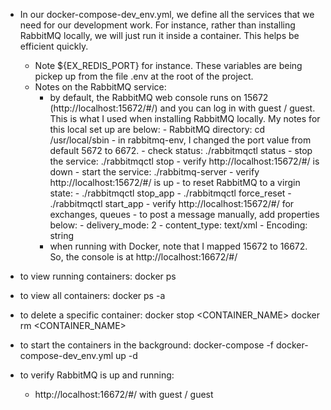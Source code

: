 - In our docker-compose-dev_env.yml, we define all the services that we need for our development work. For instance, rather than installing RabbitMQ locally, we will just run it inside a container. This helps be efficient quickly.
	- Note ${EX_REDIS_PORT} for instance. These variables are being pickep up from the file .env at the root of the project.
	- Notes on the RabbitMQ service:
		- by default, the RabbitMQ web console runs on 15672 (http://localhost:15672/#/) and you can log in with guest / guest. This is what I used when installing RabbitMQ locally. My notes for this local set up are below:
				- RabbitMQ directory: cd /usr/local/sbin
					- in rabbitmq-env, I changed the port value from default 5672 to 6672.
				- check status: ./rabbitmqctl status
				- stop the service: ./rabbitmqctl stop
						- verify http://localhost:15672/#/ is down
				- start the service: ./rabbitmq-server
						- verify http://localhost:15672/#/ is up
				- to reset RabbitMQ to a virgin state:
						- ./rabbitmqctl stop_app
						- ./rabbitmqctl force_reset
						- ./rabbitmqctl start_app
						- verify http://localhost:15672/#/ for exchanges, queues
				- to post a message manually, add properties below:
						- delivery_mode: 2
						- content_type: text/xml
						- Encoding: string
		- when running with Docker, note that I mapped 15672 to 16672. So, the console is at http://localhost:16672/#/


- to view running containers:
docker ps


- to view all containers:
docker ps -a


- to delete a specific container:
docker stop <CONTAINER_NAME>
docker rm <CONTAINER_NAME>


- to start the containers in the background:
docker-compose -f docker-compose-dev_env.yml up -d  


- to verify RabbitMQ is up and running:
	- http://localhost:16672/#/ with guest / guest


